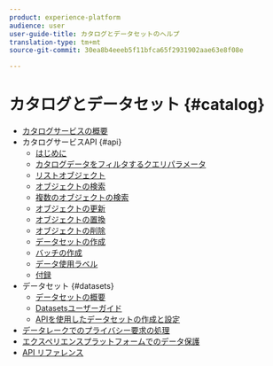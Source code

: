 ```yaml
---
product: experience-platform
audience: user
user-guide-title: カタログとデータセットのヘルプ
translation-type: tm+mt
source-git-commit: 30ea8b4eeeb5f11bfca65f2931902aae63e8f08e

---
```



# カタログとデータセット {#catalog}

* [カタログサービスの概要](home.md)
* カタログサービスAPI {#api}
   * [はじめに](api/getting-started.md)
   * [カタログデータをフィルタするクエリパラメータ](api/filter-data.md)
   * [リストオブジェクト](api/list-objects.md)
   * [オブジェクトの検索](api/look-up-object.md)
   * [複数のオブジェクトの検索](api/look-up-multiple-objects.md)
   * [オブジェクトの更新](api/update-object.md)
   * [オブジェクトの置換](api/replace-object.md)
   * [オブジェクトの削除](api/delete-object.md)
   * [データセットの作成](api/create-dataset.md)
   * [バッチの作成](api/create-batch.md)
   * [データ使用ラベル](api/labels.md)
   * [付録](api/appendix.md)
* データセット {#datasets}
   * [データセットの概要](datasets/overview.md)
   * [Datasetsユーザーガイド](datasets/user-guide.md)
   * [APIを使用したデータセットの作成と設定](datasets/create.md)
* [データレークでのプライバシー要求の処理](privacy.md)
* [エクスペリエンスプラットフォームでのデータ保護](data-protection.md)
* [API リファレンス](https://www.adobe.io/apis/experienceplatform/home/api-reference.html#!acpdr/swagger-specs/catalog.yaml)